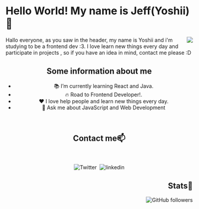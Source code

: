 <h1>Hello World! My name is Jeff(Yoshii)👋</h1>
<div align="center">
  
  <img align="right" src="https://tenor.com/es-US/view/nice-bakuretsu-thumbs-thumbs-up-nice-bakuretsu-gif-13721418.gif">
  <p align="left">Hallo everyone, as you saw in the header, my name is Yoshii and i'm studying to be a frontend dev :3. I love learn new things every       day   and participate in projects , so if you have an idea in mind, contact me please :D</p>
    
<div>

  ## Some information about me
  
  - 📚 I’m currently learning React and Java.
  - 🔥 Road to Frontend Developer!.
  - ❤  I love help people and learn new things every day.
  - 💬 Ask me about JavaScript and Web Development
  

<br>

<h2 align="center">Contact me📫</h2> 
<br>

<div align="center">

  ![Twitter](https://img.shields.io/twitter/url?style=social&url=https%3A%2F%2Fimg.shields.io%2Ftwitter%2Furl%3Fstyle%3Dsocial%26url%3DiTheYoshii)&nbsp;
  ![linkedin](https://img.shields.io/badge/-linkedin-blue?style=for-the-badge&logo=Linkedin&logoColor=white&link=https://www.linkedin.com/in/jeff-berru/)
</div>

<div align="right">
 
  <h2 align="right">Stats🌱</h2> 
  
  ![GitHub followers](https://img.shields.io/github/followers/YoshiiCoding17?style=social)
  
  
</div>



<!--
**YoshiiCoding17/YoshiiCoding17** is a ✨ _special_ ✨ repository because its `README.md` (this file) appears on your GitHub profile.

-->
